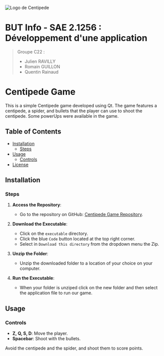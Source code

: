 ![Logo de Centipede](https://upload.wikimedia.org/wikipedia/commons/thumb/1/17/Centipede_Logo.svg/1024px-Centipede_Logo.svg.png)

# BUT Info - SAE 2.1256 : Développement d'une application

> Groupe C22 :
> - Julien RAVILLY
> - Romain GUILLON
> - Quentin Rainaud


# Centipede Game

This is a simple Centipede game developed using Qt. The game features a centipede, a spider, and bullets that the player can use to shoot the centipede. Some powerUps were available in the game.

## Table of Contents

- [Installation](#installation)
  - [Steps](#steps)
- [Usage](#usage)
  - [Controls](#controls)
- [License](#license)

## Installation

### Steps

1. **Access the Repository**:
   - Go to the repository on GitHub: [Centipede Game Repository](https://github.com/yourusername/centipede-game).

2. **Download the Executable**:
   - Click on the `executable` directory.
   - Click the blue `Code` button located at the top right corner.
   - Select in `Download this directory` from the dropdown menu the Zip.

3. **Unzip the Folder**:
   - Unzip the downloaded folder to a location of your choice on your computer.

4. **Run the Executable**:
   - When your folder is unziped click on the new folder and then select the application file to run our game.

## Usage

### Controls

- **Z, Q, S, D**: Move the player.
- **Spacebar**: Shoot with the bullets.

Avoid the centipede and the spider, and shoot them to score points.

